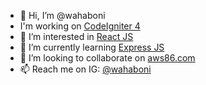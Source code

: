 - 👋 Hi, I’m @wahaboni
- I'm working on <a href="https://codeigniter.com/">CodeIgniter 4</a>
- 👀 I’m interested in <a href="https://reactjs.org/">React JS</a>
- 🌱 I’m currently learning <a href="https://expressjs.com/">Express JS</a>
- 💞️ I’m looking to collaborate on <a href="https://aws86.com/">aws86.com</a>
- 📫 Reach me on IG: <a href="instagram.com.wahaboni">@wahaboni</a> 

<!---
wahaboni/wahaboni is a ✨ special ✨ repository because its `README.md` (this file) appears on your GitHub profile.
You can click the Preview link to take a look at your changes.
--->
